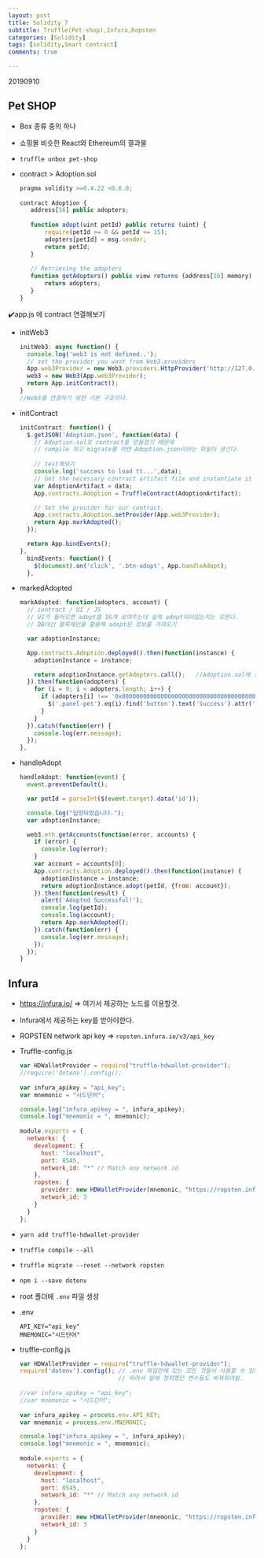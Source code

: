 ```yaml
---
layout: post
title: Solidity_7
subtitle: Truffle(Pet-shop),Infura,Ropsten
categories: [Solidity]
tags: [solidity,Smart contract]
comments: true

---
```


20190910

## Pet SHOP

- Box 종류 중의 하나

- 쇼핑몰 비슷한 React와 Ethereum의 결과물

- `truffle unbox pet-shop`

- contract > Adoption.sol

  ```javascript
  pragma solidity >=0.4.22 <0.6.0;
   
  contract Adoption {
     address[16] public adopters;
   
     function adopt(uint petId) public returns (uint) {
         require(petId >= 0 && petId <= 15);
         adopters[petId] = msg.sender;
         return petId;
     }
   
     // Retrieving the adopters
     function getAdopters() public view returns (address[16] memory) {
         return adopters;
     }
  }
  ```

✔️app.js 에 contract 연결해보기

- initWeb3

  ```javascript
  initWeb3: async function() {
    console.log('web3 is not defined..');
    // set the provider you want from Web3.providers
    App.web3Provider = new Web3.providers.HttpProvider('http://127.0.0.1:8545');
    web3 = new Web3(App.web3Provider);
    return App.initContract();
  }
  //Web3를 연결하기 위한 기본 구조이다.
  ```

- initContract

  ```javascript
  initContract: function() {
    $.getJSON('Adoption.json', function(data) {	
      // Adoption.sol로 contract를 만들었기 때문에
      // compile 하고 migrate를 하면 Adoption.json이라는 파일이 생긴다.
      
      // test해보기
      console.log('success to load tt...',data);
      // Get the necessary contract artifact file and instantiate it with truffle-contract.
      var AdoptionArtifact = data;
      App.contracts.Adoption = TruffleContract(AdoptionArtifact);
  
      // Set the provider for our contract.
      App.contracts.Adoption.setProvider(App.web3Provider);
      return App.markAdopted();
    });
  
    return App.bindEvents();
  },
    bindEvents: function() {
      $(document).on('click', '.btn-adopt', App.handleAdopt);
    },
  ```

- markedAdopted

  ```javascript
  markAdopted: function(adopters, account) {
    // contract / UI / JS 
    // UI가 들어오면 adopt를 16개 보여주는데 실제 adopt되어있는지는 모른다.
    // DB대신 블록체인을 활용해 adopt된 정보를 가져오기
  
    var adoptionInstance;
  
    App.contracts.Adoption.deployed().then(function(instance) {
      adoptionInstance = instance;
  
      return adoptionInstance.getAdopters.call();	//Adoption.sol에 정의되어 있는 함수 불러오기
    }).then(function(adopters) {
      for (i = 0; i < adopters.length; i++) {
        if (adopters[i] !== '0x0000000000000000000000000000000000000000') {
          $('.panel-pet').eq(i).find('button').text('Success').attr('disabled', true);
        }
      }
    }).catch(function(err) {
      console.log(err.message);
    });
  },
  ```

- handleAdopt

  ```javascript
  handleAdopt: function(event) {
    event.preventDefault();
  
    var petId = parseInt($(event.target).data('id'));
  
    console.log("입양되었습니다.");
    var adoptionInstance;
  
    web3.eth.getAccounts(function(error, accounts) {
      if (error) {
        console.log(error);
      }
      var account = accounts[0];
      App.contracts.Adoption.deployed().then(function(instance) {
        adoptionInstance = instance;
        return adoptionInstance.adopt(petId, {from: account});
      }).then(function(result) {
        alert('Adopted Successful!');
        console.log(petId);
        console.log(account);
        return App.markAdopted();
      }).catch(function(err) {
        console.log(err.message);
      });
    });
  }
  ```

  

## Infura

- https://infura.io/  => 여기서 제공하는 노드를 이용할것.

- Infura에서 제공하는 key를 받아야한다.

- ROPSTEN network api key => `ropsten.infura.io/v3/api_key`

- Truffle-config.js

  ```javascript
  var HDWalletProvider = require("truffle-hdwallet-provider");
  //require('dotenv').config();
   
  var infura_apikey = "api_key";
  var mnemonic = "시드단어";
  
  console.log("infura_apikey = ", infura_apikey);
  console.log("mnemonic = ", mnemonic);
   
  module.exports = {
    networks: {
      development: {
        host: "localhost",
        port: 8545,
        network_id: "*" // Match any network id
      },
      ropsten: {
        provider: new HDWalletProvider(mnemonic, "https://ropsten.infura.io/"+infura_apikey),
        network_id: 3
      }
    }
  };
  ```

- `yarn add truffle-hdwallet-provider`

- `truffle compile --all`

- `truffle migrate --reset --network ropsten`

- `npm i --save dotenv`

- root 폴더에 `.env` 파일 생성

- .env

  ```
  API_KEY="api_key"
  MNEMONIC="시드단어"
  ```

- truffle-config.js

  ```javascript
  var HDWalletProvider = require("truffle-hdwallet-provider");
  require('dotenv').config(); // .env 파일안에 있는 모든 것들이 사용할 수 있게됨.
                              // 따라서 밑에 정의했던 변수들도 바꿔줘야됨.
   
  //var infura_apikey = "api_key";
  //var mnemonic = "시드단어";
   
  var infura_apikey = process.env.API_KEY;
  var mnemonic = process.env.MNEMONIC;
  
  console.log("infura_apikey = ", infura_apikey);
  console.log("mnemonic = ", mnemonic);
   
  module.exports = {
    networks: {
      development: {
        host: "localhost",
        port: 8545,
        network_id: "*" // Match any network id
      },
      ropsten: {
        provider: new HDWalletProvider(mnemonic, "https://ropsten.infura.io/"+infura_apikey),
        network_id: 3
      }
    }
  };
  ```

  